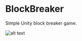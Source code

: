 # BlockBreaker
Simple Unity block breaker game.

![alt text](https://github.com/KarowM/BlockBreaker/blob/master/BlockBreaker.png)
